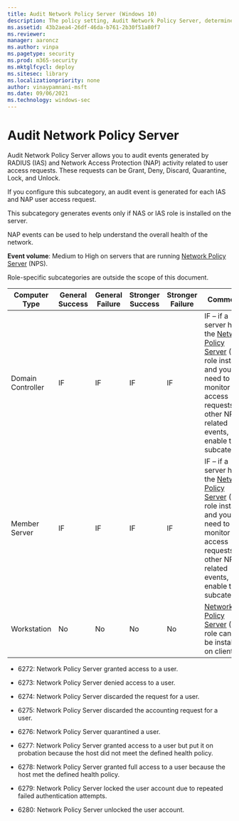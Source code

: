 ```yaml
---
title: Audit Network Policy Server (Windows 10)
description: The policy setting, Audit Network Policy Server, determines if audit events are generated for RADIUS (IAS) and NAP activity on user access requests.
ms.assetid: 43b2aea4-26df-46da-b761-2b30f51a80f7
ms.reviewer: 
manager: aaroncz
ms.author: vinpa
ms.pagetype: security
ms.prod: m365-security
ms.mktglfcycl: deploy
ms.sitesec: library
ms.localizationpriority: none
author: vinaypamnani-msft
ms.date: 09/06/2021
ms.technology: windows-sec
---
```


# Audit Network Policy Server


Audit Network Policy Server allows you to audit events generated by RADIUS (IAS) and Network Access Protection (NAP) activity related to user access requests. These requests can be Grant, Deny, Discard, Quarantine, Lock, and Unlock.

If you configure this subcategory, an audit event is generated for each IAS and NAP user access request.

This subcategory generates events only if NAS or IAS role is installed on the server.

NAP events can be used to help understand the overall health of the network.

**Event volume**: Medium to High on servers that are running [Network Policy Server](/previous-versions/windows/it-pro/windows-server-2008-R2-and-2008/cc732912(v=ws.11)) (NPS).

Role-specific subcategories are outside the scope of this document.

| Computer Type     | General Success | General Failure | Stronger Success | Stronger Failure | Comments |
|-------------------|-----------------|-----------------|------------------|------------------|----------|
| Domain Controller | IF              | IF              | IF               | IF               | IF – if a server has the [Network Policy Server](/previous-versions/windows/it-pro/windows-server-2008-R2-and-2008/cc732912(v=ws.11)) (NPS) role installed and you need to monitor access requests and other NPS-related events, enable this subcategory. |
| Member Server     | IF              | IF              | IF               | IF               | IF – if a server has the [Network Policy Server](/previous-versions/windows/it-pro/windows-server-2008-R2-and-2008/cc732912(v=ws.11)) (NPS) role installed and you need to monitor access requests and other NPS-related events, enable this subcategory. |
| Workstation       | No              | No              | No               | No               | [Network Policy Server](/previous-versions/windows/it-pro/windows-server-2008-R2-and-2008/cc732912(v=ws.11)) (NPS) role cannot be installed on client OS. |

- 6272: Network Policy Server granted access to a user.

- 6273: Network Policy Server denied access to a user.

- 6274: Network Policy Server discarded the request for a user.

- 6275: Network Policy Server discarded the accounting request for a user.

- 6276: Network Policy Server quarantined a user.

- 6277: Network Policy Server granted access to a user but put it on probation because the host did not meet the defined health policy.

- 6278: Network Policy Server granted full access to a user because the host met the defined health policy.

- 6279: Network Policy Server locked the user account due to repeated failed authentication attempts.

- 6280: Network Policy Server unlocked the user account.